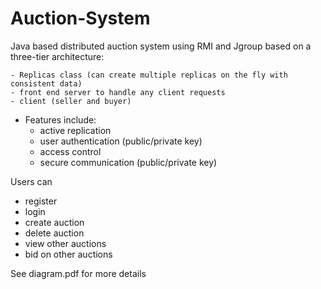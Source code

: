 # Auction-System

Java based distributed auction system using RMI and Jgroup based on a three-tier architecture:

    - Replicas class (can create multiple replicas on the fly with consistent data)
    - front end server to handle any client requests
    - client (seller and buyer) 
  
  - Features include:
    - active replication
    - user authentication (public/private key)
    - access control
    - secure communication (public/private key)
    
  
Users can 

  - register
  - login
  - create auction
  - delete auction
  - view other auctions
  - bid on other auctions
  

See diagram.pdf for more details
